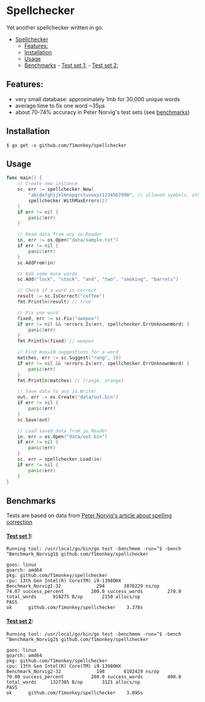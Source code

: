 # Spellchecker

Yet another spellchecker written in go.

- [Spellchecker](#spellchecker)
	- [Features:](#features)
	- [Installation](#installation)
	- [Usage](#usage)
	- [Benchmarks](#benchmarks)
			- [Test set 1:](#test-set-1)
			- [Test set 2:](#test-set-2)

## Features:
- very small database: approximately 1mb for 30,000 unique words
- average time to fix one word  ~35μs
- about 70-74% accuracy in Peter Norvig's test sets (see [benchmarks](#benchmarks))

## Installation

```
$ go get -v github.com/f1monkey/spellchecker
```

## Usage

```go
func main() {
	// Create new instance
	sc, err := spellchecker.New(
		"abcdefghijklmnopqrstuvwxyz1234567890", // allowed symbols, other symbols will be ignored
		spellchecker.WithMaxErrors(2)
	)
	if err != nil {
		panic(err)
	}

	// Read data from any io.Reader
	in, err := os.Open("data/sample.txt")
	if err != nil {
		panic(err)
	}
	sc.AddFrom(in)

	// Add some more words
	sc.Add("lock", "stock", "and", "two", "smoking", "barrels")

	// Check if a word is correct
	result := sc.IsCorrect("coffee")
	fmt.Println(result) // true

	// Fix one word
	fixed, err := sc.Fix("awepon")
	if err != nil && !errors.Is(err, spellchecker.ErrUnknownWord) {
		panic(err)
	}
	fmt.Println(fixed) // weapon

	// Find max=10 suggestions for a word
	matches, err := sc.Suggest("rang", 10)
	if err != nil && !errors.Is(err, spellchecker.ErrUnknownWord) {
		panic(err)
	}
	fmt.Println(matches) // [range, orange]

	// Save data to any io.Writer
	out, err := os.Create("data/out.bin")
	if err != nil {
		panic(err)
	}
	sc.Save(out)

	// Load saved data from io.Reader
	in, err = os.Open("data/out.bin")
	if err != nil {
		panic(err)
	}
	sc, err = spellchecker.Load(in)
	if err != nil {
		panic(err)
	}
}
```

## Benchmarks

Tests are based on data from [Peter Norvig's article about spelling correction](http://norvig.com/spell-correct.html)

#### [Test set 1](http://norvig.com/spell-testset1.txt):

```
Running tool: /usr/local/go/bin/go test -benchmem -run=^$ -bench ^Benchmark_Norvig1$ github.com/f1monkey/spellchecker

goos: linux
goarch: amd64
pkg: github.com/f1monkey/spellchecker
cpu: 13th Gen Intel(R) Core(TM) i9-13980HX
Benchmark_Norvig1-32    	     294	   3876229 ns/op	        74.07 success_percent	       200.0 success_words	       270.0 total_words	  918275 B/op	    2150 allocs/op
PASS
ok  	github.com/f1monkey/spellchecker	3.378s
```

#### [Test set 2](http://norvig.com/spell-testset2.txt):

```
Running tool: /usr/local/go/bin/go test -benchmem -run=^$ -bench ^Benchmark_Norvig2$ github.com/f1monkey/spellchecker

goos: linux
goarch: amd64
pkg: github.com/f1monkey/spellchecker
cpu: 13th Gen Intel(R) Core(TM) i9-13980HX
Benchmark_Norvig2-32    	     198	   6102429 ns/op	        70.00 success_percent	       280.0 success_words	       400.0 total_words	 1327385 B/op	    3121 allocs/op
PASS
ok  	github.com/f1monkey/spellchecker	3.895s
```
